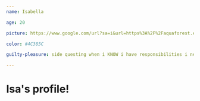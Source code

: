 ```yaml
---
name: Isabella

age: 20

picture: https://www.google.com/url?sa=i&url=https%3A%2F%2Faquaforest.eu%2Fen%2Fknowledge-base%2F10-colorful-reef-fish-dive-into-the-beauty-of-the-reef-animals-not-just-in-the-ocean%2F&psig=AOvVaw34E9bqdJoQTl0nAePWXSl5&ust=1758839352444000&source=images&cd=vfe&opi=89978449&ved=0CBYQjRxqFwoTCODd36i58o8DFQAAAAAdAAAAABAE

color: #4C385C

guilty-pleasure: side questing when i KNOW i have responsibilities i need to do...

---
```



# Isa's profile!


